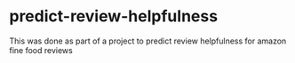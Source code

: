 # predict-review-helpfulness
This was done as part of a project to predict review helpfulness for amazon fine food reviews
